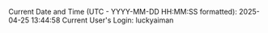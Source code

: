 Current Date and Time (UTC - YYYY-MM-DD HH:MM:SS formatted): 2025-04-25 13:44:58
Current User's Login: luckyaiman
